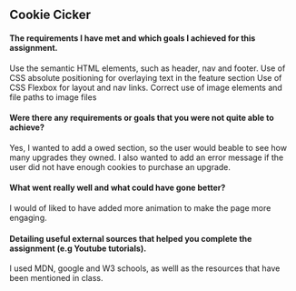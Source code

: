 ## Cookie Cicker

#### The requirements I have met and which goals I achieved for this assignment.
Use the semantic HTML elements, such as header, nav and footer.
Use of CSS absolute positioning for overlaying text in the feature section
Use of CSS Flexbox for layout and nav links.
Correct use of image elements and file paths to image files
#### Were there any requirements or goals that you were not quite able to achieve?
Yes, I wanted to add a owed section, so the user would beable to see how many upgrades they owned.
I also wanted to add an error message if the user did not have enough cookies to purchase an upgrade.

#### What went really well and what could have gone better?
I would of liked to  have added more animation to make the page more engaging.

#### Detailing useful external sources that helped you complete the assignment (e.g Youtube tutorials).
I used MDN, google and W3 schools, as welll as the resources that have been mentioned in class.
